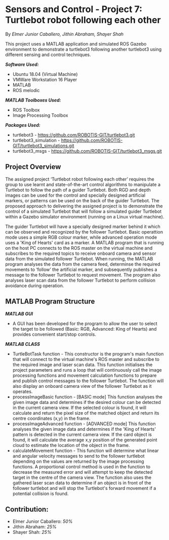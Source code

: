 # Sensors and Control - Project 7:  Turtlebot robot following each other
By *Elmer Junior Caballero, Jithin Abraham, Shayer Shah*

This project uses a MATLAB application and simulated ROS Gazebo environment to demonstrate a 
turtlebot3 following another turtlebot3 using different sensing and control techniques.

__*Software Used:*__
- Ubuntu 18.04 (Virtual Machine)
- VMWare Workstation 16 Player
- MATLAB
- ROS melodic

__*MATLAB Toolboxes Used:*__
- ROS Toolbox
- Image Processing Toolbox

__*Packages Used:*__
- turtlebot3 - https://github.com/ROBOTIS-GIT/turtlebot3.git
- turtlebot3_simulation - https://github.com/ROBOTIS-GIT/turtlebot3_simulations.git
- turtlebot3_msgs - https://github.com/ROBOTIS-GIT/turtlebot3_msgs.git

## Project Overview
The assigned project ‘Turtlebot robot following each other’ requires the group to use learnt and state-of-the-art control algorithms to manipulate a 
Turtlebot to follow the path of a guider Turtlebot. Both RGD and depth images can be used for the control and specially designed artificial markers, 
or patterns can be used on the back of the guider Turtlebot. The proposed approach to delivering the assigned project is to demonstrate the control of a 
simulated Turtlebot that will follow a simulated guider Turtlebot within a Gazebo simulator environment (running on a Linux virtual machine).

The guider Turtlebot will have a specially designed marker behind it which can be observed and recognized by the follower Turtlebot. Basic operattion mode uses a 
simple RGB colour marker, while advanced operation mode uses a 'King of Hearts' card as a marker.
A MATLAB program that is running on the host PC connects to the ROS master on the virtual machine and subscribes to the required topics to receive
onboard camera and sensor data from the simulated follower Turtlebot. When running, the MATLAB program analyses the data from the camera feed, determinse the required 
movements to ‘follow’ the artificial marker, and subsequently publishes a message to the follower Turtlebot to request movement. The program also analyses laser scan data
from the follower Turtlebot to perform collision avoidance during operation. 

## MATLAB Program Structure
__*MATLAB GUI*__
- A GUI has been developed for the program to allow the user to select the target to be followed (Basic: RGB, Advanced: King of Hearts) and provides convenient start/stop controls.

__*MATLAB CLASS*__
- TurtleBotTask function - This constructor is the program's main function that will connect to the virtual machine's ROS master and subscribe to the required image
and laser scan data. This function initialises the project parameters and runs a loop that will continuously call the image processing functions and movement calculation
functions to prepare and publish control messages to the follower Turtlebot. The function will also display an onboard camera view of the follower Turtlebot as it
operates.
- processImageBasic function - [BASIC mode] This function analyses the given image data and determines if the desired colour can be detected in the current camera view.
If the selected colour is found, it will calculate and return the pixel size of the matched object and return its centre coordinates (x,y) in the frame.
- processImageAdvanced function - [ADVANCED mode] This function analyses the given image data and determines if the 'King of Hearts' pattern is detected in the current
camera view. If the card object is found, it will calculate the average x,y position of the generated point cloud to estimate the location of the object in the frame.
- calculateMovement function - This function will determine what linear and angular velocity messages to send to the follower turtlebot depending on the values are returned
by the image processing functions. A proportional control method is used in the function to decrease the measured error and will attempt to keep the detected target
in the centre of the camera view. The function also uses the gathered laser scan data to determine if an object is in front of the follower turtlebot and will stop
the Turtlebot's forward movement if a potential collision is found.

## Contribution:
- Elmer Junior Caballero: *50%*
- Jithin Abraham: *25%*
- Shayer Shah: *25%*


